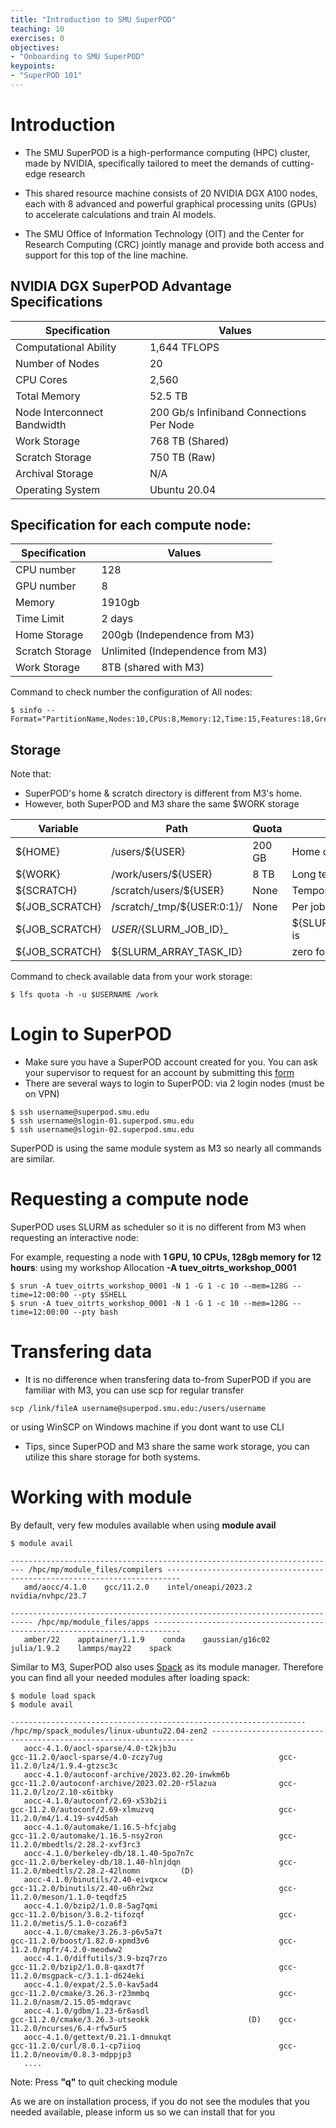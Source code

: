```yaml
---
title: "Introduction to SMU SuperPOD"
teaching: 10
exercises: 0
objectives:
- "Onboarding to SMU SuperPOD"
keypoints:
- "SuperPOD 101"
---
```


# Introduction

- The SMU SuperPOD is a high-performance computing (HPC) cluster, made by NVIDIA, specifically tailored to meet the demands of cutting-edge research

- This shared resource machine consists of 20 NVIDIA DGX A100 nodes, each with 8 advanced and powerful graphical processing units (GPUs) to accelerate calculations and train AI models.

- The SMU Office of Information Technology (OIT) and the Center for Research Computing (CRC) jointly manage and provide both access and support for this top of the line machine.


## NVIDIA DGX SuperPOD Advantage Specifications

| Specification               | Values                                        |
|-----------------------------|-----------------------------------------------|
| Computational Ability       | 1,644 TFLOPS                                  |
| Number of Nodes             | 20                                            |
| CPU Cores                   | 2,560                                         |
| Total Memory                | 52.5 TB                                       |
| Node Interconnect Bandwidth | 200 Gb/s Infiniband Connections Per Node |
| Work Storage                | 768 TB (Shared)                               |
| Scratch Storage             | 750 TB (Raw)                                  |
| Archival Storage            | N/A                                           |
| Operating System            | Ubuntu 20.04                                  |

## Specification for each compute node:

| Specification               | Values                                        |
|-----------------------------|-----------------------------------------------|
| CPU number                  | 128                                           |
| GPU number                  | 8                                             |
| Memory                      | 1910gb                                        |
| Time Limit                  | 2 days                                        |
| Home Storage                | 200gb (Independence from M3)                  |
| Scratch Storage             | Unlimited (Independence from M3)              |
| Work Storage                | 8TB (shared with M3)                          |

Command to check number the configuration of All nodes:

```
$ sinfo --Format="PartitionName,Nodes:10,CPUs:8,Memory:12,Time:15,Features:18,Gres:14"
```

## Storage 

Note that: 
- SuperPOD's home & scratch directory is different from M3's home.
- However, both SuperPOD and M3 share the same $WORK storage

Variable       | Path                       | Quota  | Usage                      |
-------------- | -------------------------- | ------ | -------------------------  |
${HOME}        | /users/${USER}             | 200 GB | Home directory, backed up  |
${WORK}        | /work/users/${USER}        | 8 TB   | Long term storage          |
${SCRATCH}     | /scratch/users/${USER}     | None   | Temporary scratch space    |
${JOB_SCRATCH} | /scratch/_tmp/${USER:0:1}/  | None   | Per job scratch space,    |
${JOB_SCRATCH} | ${USER}/${SLURM_JOB_ID}_   |        | ${SLURM_ARRAY_TASK_ID} is   |
${JOB_SCRATCH} | ${SLURM_ARRAY_TASK_ID}     |        | zero for standard jobs     |

Command to check available data from your work storage:

```
$ lfs quota -h -u $USERNAME /work
```

# Login to SuperPOD

- Make sure you have a SuperPOD account created for you. You can ask your supervisor to request for an account by submitting this [form](https://smu.az1.qualtrics.com/jfe/form/SV_6WIK4HsRuE4N6JL)
- There are several ways to login to SuperPOD: via 2 login nodes (must be on VPN)

```
$ ssh username@superpod.smu.edu
$ ssh username@slogin-01.superpod.smu.edu
$ ssh username@slogin-02.superpod.smu.edu
```
SuperPOD is using the same module system as M3 so nearly all commands are similar.

# Requesting a compute node

SuperPOD uses SLURM as scheduler so it is no different from M3 when requesting an interactive node:

For example, requesting a node with **1 GPU, 10 CPUs, 128gb memory for 12 hours**: using my workshop Allocation **-A tuev_oitrts_workshop_0001**

```
$ srun -A tuev_oitrts_workshop_0001 -N 1 -G 1 -c 10 --mem=128G --time=12:00:00 --pty $SHELL
$ srun -A tuev_oitrts_workshop_0001 -N 1 -G 1 -c 10 --mem=128G --time=12:00:00 --pty bash
```

# Transfering data

- It is no difference when transfering data to-from SuperPOD if you are familiar with M3, you can use scp for regular transfer

```
scp /link/fileA username@superpod.smu.edu:/users/username
```

or using WinSCP on Windows machine if you dont want to use CLI

- Tips, since SuperPOD and M3 share the same work storage, you can utilize this share storage for both systems.

# Working with module
By default, very few modules available when using **module avail**

```
$ module avail

------------------------------------------------------------------------- /hpc/mp/module_files/compilers -------------------------------------------------------------------------
   amd/aocc/4.1.0    gcc/11.2.0    intel/oneapi/2023.2    nvidia/nvhpc/23.7

--------------------------------------------------------------------------- /hpc/mp/module_files/apps ----------------------------------------------------------------------------
   amber/22    apptainer/1.1.9    conda    gaussian/g16c02    julia/1.9.2    lammps/may22    spack

```

Similar to M3, SuperPOD also uses [Spack](https://spack.io/) as its module manager. Therefore you can find all your needed modules after loading spack:

```
$ module load spack
$ module avail

------------------------------------------------------------------ /hpc/mp/spack_modules/linux-ubuntu22.04-zen2 ------------------------------------------------------------------
   aocc-4.1.0/aocl-sparse/4.0-t2kjb3u                               gcc-11.2.0/aocl-sparse/4.0-zczy7ug                          gcc-11.2.0/lz4/1.9.4-gtzsc3c
   aocc-4.1.0/autoconf-archive/2023.02.20-inwkm6b                   gcc-11.2.0/autoconf-archive/2023.02.20-r5lazua              gcc-11.2.0/lzo/2.10-x6itbky
   aocc-4.1.0/autoconf/2.69-x53b2ii                                 gcc-11.2.0/autoconf/2.69-xlmuzvq                            gcc-11.2.0/m4/1.4.19-sv4d5ah
   aocc-4.1.0/automake/1.16.5-hfcjabg                               gcc-11.2.0/automake/1.16.5-nsy2ron                          gcc-11.2.0/mbedtls/2.28.2-xvf3rc3
   aocc-4.1.0/berkeley-db/18.1.40-5po7n7c                           gcc-11.2.0/berkeley-db/18.1.40-hlnjdqn                      gcc-11.2.0/mbedtls/2.28.2-42lnomn         (D)     
   aocc-4.1.0/binutils/2.40-eivqxcw                                 gcc-11.2.0/binutils/2.40-u6hr2wz                            gcc-11.2.0/meson/1.1.0-teqdfz5
   aocc-4.1.0/bzip2/1.0.8-5ag7qmi                                   gcc-11.2.0/bison/3.8.2-tifozqf                              gcc-11.2.0/metis/5.1.0-coza6f3
   aocc-4.1.0/cmake/3.26.3-p6v5a7t                                  gcc-11.2.0/boost/1.82.0-xpmd3v6                             gcc-11.2.0/mpfr/4.2.0-meodww2
   aocc-4.1.0/diffutils/3.9-bzq7rzo                                 gcc-11.2.0/bzip2/1.0.8-qaxdt7f                              gcc-11.2.0/msgpack-c/3.1.1-d624eki
   aocc-4.1.0/expat/2.5.0-kav5ad4                                   gcc-11.2.0/cmake/3.26.3-r23mmbq                             gcc-11.2.0/nasm/2.15.05-mdqravc
   aocc-4.1.0/gdbm/1.23-6r6asdl                                     gcc-11.2.0/cmake/3.26.3-utseokk                      (D)    gcc-11.2.0/ncurses/6.4-rfw5ur5
   aocc-4.1.0/gettext/0.21.1-dmnukqt                                gcc-11.2.0/curl/8.0.1-cp7iioq                               gcc-11.2.0/neovim/0.8.3-mdppjp3
   ....
```

Note: Press **"q"** to quit checking module

As we are on installation process, if you do not see the modules that you needed available, please inform us so we can install that for you

